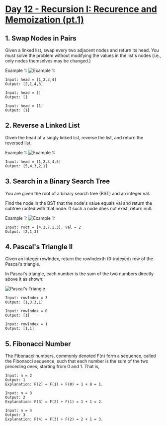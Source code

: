#  [Day 12 - Recursion I: Recurence and Memoization (pt.1)](https://leetcode.com/explore/learn/card/recursion-i/)

## 1. Swap Nodes in Pairs

Given a linked list, swap every two adjacent nodes and return its head. You must solve the problem without modifying the values in the list's nodes (i.e., only nodes themselves may be changed.)

Example 1:
![Example 1:](https://assets.leetcode.com/uploads/2020/10/03/swap_ex1.jpg)

```
Input: head = [1,2,3,4]
Output: [2,1,4,3]
```

```
Input: head = []
Output: []
```

```
Input: head = [1]
Output: [1]
```

## 2. Reverse a Linked List

Given the head of a singly linked list, reverse the list, and return the reversed list.

Example 1:
![Example 1:](https://assets.leetcode.com/uploads/2021/02/19/rev1ex1.jpg)

```
Input: head = [1,2,3,4,5]
Output: [5,4,3,2,1]
```

## 3. Search in a Binary Search Tree

You are given the root of a binary search tree (BST) and an integer val.

Find the node in the BST that the node's value equals val and return the subtree rooted with that node. If such a node does not exist, return null.

Example 1:
![Example 1:](https://assets.leetcode.com/uploads/2021/01/12/tree1.jpg)

```
Input: root = [4,2,7,1,3], val = 2
Output: [2,1,3]
```

## 4. Pascal's Triangle II

Given an integer rowIndex, return the rowIndexth (0-indexed) row of the Pascal's triangle.

In Pascal's triangle, each number is the sum of the two numbers directly above it as shown:

![Pascal's Triangle](https://upload.wikimedia.org/wikipedia/commons/0/0d/PascalTriangleAnimated2.gif)

```
Input: rowIndex = 3
Output: [1,3,3,1]
```

```
Input: rowIndex = 0
Output: [1]
```

```
Input: rowIndex = 1
Output: [1,1]
```

## 5. Fibonacci Number

The Fibonacci numbers, commonly denoted F(n) form a sequence, called the Fibonacci sequence, such that each number is the sum of the two preceding ones, starting from 0 and 1. That is,

```
Input: n = 2
Output: 1
Explanation: F(2) = F(1) + F(0) = 1 + 0 = 1.
```

```
Input: n = 3
Output: 2
Explanation: F(3) = F(2) + F(1) = 1 + 1 = 2.
```

```
Input: n = 4
Output: 3
Explanation: F(4) = F(3) + F(2) = 2 + 1 = 3.
```
